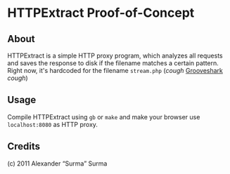HTTPExtract Proof-of-Concept
==========================

About
-----
HTTPExtract is a simple HTTP proxy program, which analyzes all requests and saves the response to disk if the filename matches a certain pattern.  Right now, it's hardcoded for the filename `stream.php` (*cough* [Grooveshark](http://www.grooveshark.com) *cough*)

Usage
-----
Compile HTTPExtract using `gb` or `make` and make your browser use `localhost:8080` as HTTP proxy.

Credits
-------
(c) 2011 Alexander “Surma” Surma

